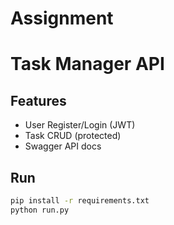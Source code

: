 # Assignment
# Task Manager API

## Features
- User Register/Login (JWT)
- Task CRUD (protected)
- Swagger API docs

## Run

```bash
pip install -r requirements.txt
python run.py

